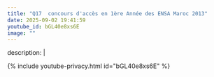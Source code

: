 ```yaml
---
title: "Q17  concours d'accès en 1ère Année des ENSA Maroc 2013"
date: 2025-09-02 19:41:59 
youtube_id: bGL40e8xs6E
image: ""
---
```

description: |
  
{% include youtube-privacy.html id="bGL40e8xs6E" %}
